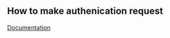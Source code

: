 ## How to make authenication request
[Documentation](https://github.com/bear/python-twitter/blob/master/get_access_token.py)